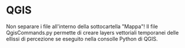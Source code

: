 # QGIS
Non separare i file all'interno della sottocartella "Mappa"!
Il file QgisCommands.py permette di creare layers vettoriali temporanei delle ellissi di percezione se eseguito nella consolle Python di QGIS.
